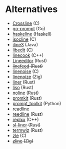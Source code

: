 # Alternatives

- [Crossline](https://github.com/jcwangxp/Crossline) (C)
- [go-prompt](https://github.com/c-bata/go-prompt) (Go)
- [haskeline](https://github.com/judah/haskeline) (Haskell)
- [isocline](https://github.com/daanx/isocline) (C)
- [jline3](https://github.com/jline/jline3) (Java)
- [libedit](https://github.com/ksherlock/libedit) (C)
- [linecook](https://github.com/injinj/linecook) (C++)
- [Lineeditor](https://github.com/AmrDeveloper/Lineeditor) (Rust)
- ~~[linefeed](https://github.com/murarth/linefeed) (Rust)~~
- [linenoise](https://github.com/antirez/linenoise) (C)
- [linenoize](https://github.com/joachimschmidt557/linenoize) (Zig)
- [liner](https://gitlab.redox-os.org/redox-os/liner) (Rust)
- [liso](https://github.com/SolraBizna/liso) (Rust)
- [noline](https://github.com/rustne-kretser/noline) (Rust)
- [promkit](https://github.com/ynqa/promkit) (Rust)
- [prompt_toolkit](https://github.com/prompt-toolkit/python-prompt-toolkit) (Python)
- [readline](https://git.savannah.gnu.org/cgit/readline.git)
- [reedline](https://github.com/nushell/reedline) (Rust)
- [replxx](https://github.com/AmokHuginnsson/replxx) (C++)
- ~~[sl-liner](https://github.com/sl-sh-dev/sl-liner) (Rust)~~
- [termwiz](https://github.com/wez/wezterm/tree/main/termwiz) (Rust)
- [zle](https://github.com/zsh-users/zsh) (C)
- ~~[zline](https://github.com/ajkachnic/zline) (Zig)~~

